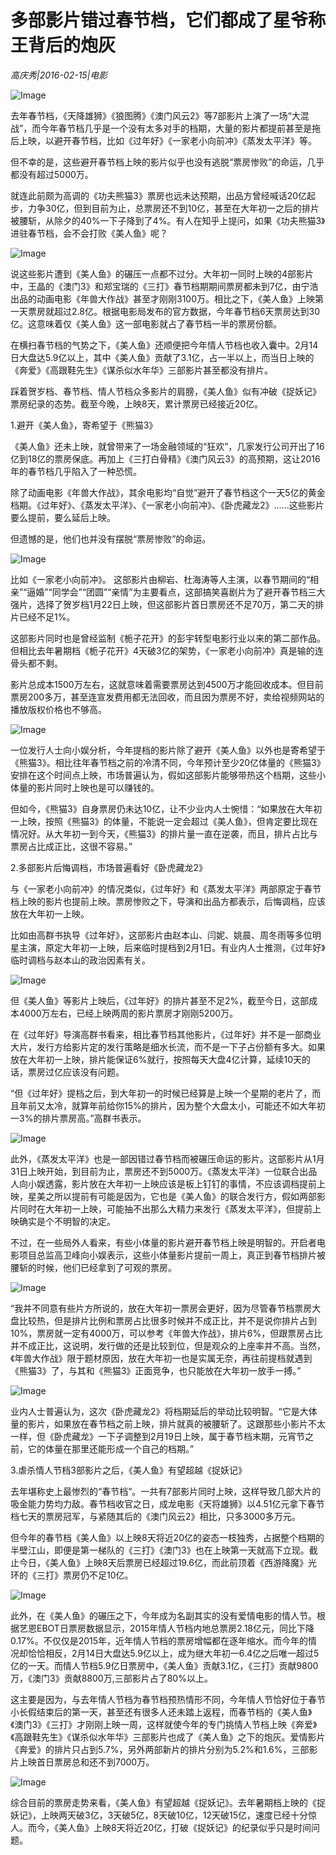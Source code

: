 # 多部影片错过春节档，它们都成了星爷称王背后的炮灰

*高庆秀|2016-02-15|电影*

![Image](http://static.ylzbl.com/uploads/ueditor/php/upload/image/20170927/1506519650885721.jpeg)

去年春节档，《天降雄狮》《狼图腾》《澳门风云2》等7部影片上演了一场“大混战”，而今年春节档几乎是一个没有太多对手的档期，大量的影片都提前甚至是拖后上映，以避开春节档，比如《过年好》《一家老小向前冲》《蒸发太平洋》等。

但不幸的是，这些避开春节档上映的影片似乎也没有逃脱“票房惨败”的命运，几乎都没有超过5000万。

就连此前颇为高调的《功夫熊猫3》票房也远未达预期，出品方曾经喊话20亿起步，力争30亿，但到目前为止，总票房还不到10亿，甚至在大年初一之后的排片被腰斩，从除夕的40%一下子降到了4%。有人在知乎上提问，如果《功夫熊猫3》进驻春节档，会不会打败《美人鱼》呢？

![Image](http://si1.go2yd.com/get-image/0H1Qj5TxyGO)

说这些影片遭到《美人鱼》的碾压一点都不过分。大年初一同时上映的4部影片中，王晶的《澳门3》和郑宝瑞的《三打》春节档期期间票房都未到7亿，由宁浩出品的动画电影《年兽大作战》甚至才刚刚3100万。相比之下，《美人鱼》上映第一天票房就超过2.8亿。根据电影局发布的官方数据，今年春节档6天票房达到30亿。这意味着仅《美人鱼》这一部电影就占了春节档一半的票房份额。

在横扫春节档的气势之下，《美人鱼》还顺便把今年情人节档也收入囊中。2月14日大盘达5.9亿以上，其中《美人鱼》贡献了3.1亿，占一半以上，而当日上映的《奔爱》《高跟鞋先生》《谋杀似水年华》三部影片甚至都没有排片。

踩着贺岁档、春节档、情人节档众多影片的肩膀，《美人鱼》似有冲破《捉妖记》票房纪录的态势。截至今晚，上映8天，累计票房已经接近20亿。

1.避开《美人鱼》，寄希望于《熊猫3》

《美人鱼》还未上映，就曾带来了一场金融领域的“狂欢”，几家发行公司开出了16亿到18亿的票房保底。再加上《三打白骨精》《澳门风云3》的高预期，这让2016年的春节档几乎陷入了一种恐慌。

除了动画电影《年兽大作战》，其余电影均“自觉”避开了春节档这个一天5亿的黄金档期。《过年好》、《蒸发太平洋》、《一家老小向前冲》、《卧虎藏龙2》……这些影片要么提前，要么延后上映。

但遗憾的是，他们也并没有摆脱“票房惨败”的命运。

![Image](http://si1.go2yd.com/get-image/0H1Qj4ThEeW)

比如《一家老小向前冲》。 这部影片由柳岩、杜海涛等人主演，以春节期间的“相亲”“逼婚”“同学会”“团圆”“亲情”为主要看点，这部搞笑喜剧片为了避开春节档三大强片，选择了贺岁档1月22日上映，但这部影片首日票房还不足70万，第二天的排片已经不足1%。

这部影片同时也是曾经监制《栀子花开》的彭宇转型电影行业以来的第二部作品。但相比去年暑期档《栀子花开》4天破3亿的架势，《一家老小向前冲》真是输的连骨头都不剩。

影片总成本1500万左右，这就意味着需要票房达到4500万才能回收成本。但目前票房200多万，甚至连宣发费用都无法回收，而且因为票房不好，卖给视频网站的播放版权价格也不够高。

![Image](http://si1.go2yd.com/get-image/0H1Qj2PdnQO)

一位发行人士向小娱分析，今年提档的影片除了避开《美人鱼》以外也是寄希望于《熊猫3》。相比往年春节档之前的冷清不同，今年预计至少20亿体量的《熊猫3》安排在这个时间点上映，市场普遍认为，假如这部影片能够带热这个档期，这些小体量的影片同时上映也是可以赚钱的。

但如今，《熊猫3》自身票房仍未达10亿，让不少业内人士惋惜：“如果放在大年初一上映，按照《熊猫3》的体量，不能说一定会超过《美人鱼》，但肯定要比现在情况好。从大年初一到今天，《熊猫3》的排片量一直在逆袭，而且，排片占比与票房占比成正比，这很不容易。”

2.多部影片后悔调档，市场普遍看好《卧虎藏龙2》

与《一家老小向前冲》的情况类似，《过年好》和《蒸发太平洋》两部原定于春节档上映的影片也提前上映。票房惨败之下，导演和出品方都表示，后悔调档，应该放在大年初一上映。

比如由高群书执导《过年好》，这部影片由赵本山、闫妮、姚晨、周冬雨等多位明星主演，原定大年初一上映，后来临时提档到2月1日。有业内人士推测，《过年好》临时调档与赵本山的政治因素有关。

![Image](http://si1.go2yd.com/get-image/0H1Qj8azrP6)

但《美人鱼》等影片上映后，《过年好》的排片甚至不足2%，截至今日，这部成本4000万左右，已经上映两周的影片票房才刚刚5200万。

在《过年好》导演高群书看来，相比春节档其他影片，《过年好》并不是一部商业大片，发行方给影片定的发行策略是细水长流，而不是一下子占份额有多大。如果放在大年初一上映，排片能保证6%就行，按照每天大盘4亿计算，延续10天的话，票房过亿应该没有问题。

“但《过年好》提档之后，到大年初一的时候已经算是上映一个星期的老片了，而且年前又太冷，就算年前给你15%的排片，因为整个大盘太小，可能还不如大年初一3%的排片票房高。”高群书表示。

![Image](http://si1.go2yd.com/get-image/0H1Qj6rKnQ0)

此外，《蒸发太平洋》也是一部因错过春节档而被碾压命运的影片。这部影片从1月31日上映开始，到目前为止，票房还不到5000万。《蒸发太平洋》一位联合出品人向小娱透露，影片放在大年初一上映应该是板上钉钉的事情，不应该调档提前上映，星美之所以提前有可能是因为，它也是《美人鱼》的联合发行方，假如两部影片同时在大年初一上映，可能抽不出那么大精力来发行《蒸发太平洋》，但提前上映确实是个不明智的决定。

不过，在一些局外人看来，有些小体量的影片避开春节档上映是明智的。开启者电影项目总监高卫峰向小娱表示，这些小体量影片提前一周上，真正到春节档排片被腰斩的时候，他们已经拿到了可观的票房。

![Image](http://si1.go2yd.com/get-image/0H1QixONJ1E)

“我并不同意有些片方所说的，放在大年初一票房会更好，因为尽管春节档票房大盘比较热，但是排片比例和票房占比很多时候并不成正比，并不是说你排片占到10%，票房就一定有4000万，可以参考《年兽大作战》，排片6%，但跟票房占比并不成正比，这说明，发行做的还是比较到位，但是观众的上座率并不高。当然，《年兽大作战》限于题材原因，放在大年初一也是实属无奈，再往前提档就遇到《熊猫3》了，与其和《熊猫3》正面竞争，也只能放在大年初一放手一搏。”

![Image](http://si1.go2yd.com/get-image/0H1Qj2nBKgC)

业内人士普遍认为，这次《卧虎藏龙2》将档期延后的举动比较明智。“它是大体量的影片，如果放在春节档之前上映，排片就真的被腰斩了。这跟那些小影片不太一样，但《卧虎藏龙》一下子调整到2月19日上映，属于春节档末期，元宵节之前，它的体量在那里还能形成一个自己的档期。”

3.虐杀情人节档3部影片之后，《美人鱼》有望超越《捉妖记》

去年堪称史上最惨烈的“春节档”。一共有7部影片同时上映，这样导致几部大片的吸金能力势均力敌。春节档收官之日，成龙电影《天将雄狮》以4.51亿元拿下春节档七天的票房冠军，与紧随其后的《澳门风云2》相比，只多3000多万元。

但今年的春节档《美人鱼》以上映8天将近20亿的姿态一枝独秀，占据整个档期的半壁江山，即便是第一梯队的《三打》《澳门3》也在上映第一天就高下立现。截止今日，《美人鱼》上映8天后票房已经超过19.6亿，而此前顶着《西游降魔》光环的《三打》票房仍不足10亿。

![Image](http://si1.go2yd.com/get-image/0H1Qj06neeO)

此外，在《美人鱼》的碾压之下，今年成为名副其实的没有爱情电影的情人节。根据艺恩EBOT日票房数据显示，2015年情人节档内地总票房2.18亿元，同比下降0.17%。不仅仅是2015年，近年情人节档的票房增幅都在逐年缩水。而今年的情况却恰恰相反，2月14日大盘达5.9亿以上，成为继大年初一6.4亿之后唯一超过5亿的一天。而情人节档5.9亿日票房中，《美人鱼》贡献3.1亿，《三打》贡献9800万，《澳门3》贡献8800万,三部影片占了80%以上。

这主要是因为，与去年情人节档为春节档预热情形不同，今年情人节恰好位于春节小长假结束后的第一天，甚至还有很多人还未踏上返程，而春节档的《美人鱼》《澳门3》《三打》才刚刚上映一周，这样就使今年的专门挑情人节档上映《奔爱》《高跟鞋先生》《谋杀似水年华》三部影片也成了《美人鱼》之下的炮灰。爱情影片《奔爱》的排片只占到5.7%，另外两部新片的排片分别为5.2%和1.6%，三部影片上映首日票房总和还不到7000万。

![Image](http://si1.go2yd.com/get-image/0H1QiyyKjYm)

综合目前的票房走势来看，《美人鱼》有望超越《捉妖记》。去年暑期档上映的《捉妖记》，上映两天破3亿，3天破5亿，8天破10亿，12天破15亿，速度已经十分惊人。而今，《美人鱼》上映8天将近20亿，打破《捉妖记》的纪录似乎只是时间问题。


